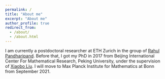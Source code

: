 ```yaml
---
permalink: /
title: "About me"
excerpt: "About me"
author_profile: true
redirect_from: 
  - /about/
  - /about.html
---
```


I am currently a postdoctoral researcher at ETH Zurich in the group of [Rahul Pandharipand](https://people.math.ethz.ch/~rahul/). Before that, I got my PhD in 2017 from Beijing International Center For Mathematical Research, Peking University, under the supervision of [Xiaobo Liu](https://bicmr.pku.edu.cn/~xbliu/). I will move to Max Planck Institute for Mathematics at Bonn from September 2021. 

[comment]: <> (Here is my CV.)


